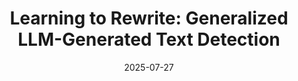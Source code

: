 ---
title: "Learning to Rewrite: Generalized LLM-Generated Text Detection"
collection: manuscripts
permalink: /manuscripts/2025-07-27-Text-LLM-Detection
date: 2025-07-27
venue: ''
paperurl: 'https://arxiv.org/abs/2408.04237'
citation: 'Wei Hao*, Ran Li*, Weiliang Zhao, Junfeng Yang, and Chengzhi Mao. &quot;Learning to Rewrite: Generalized LLM-Generated Text Detection&quot; (accepted to ACL 2025 main).'
---